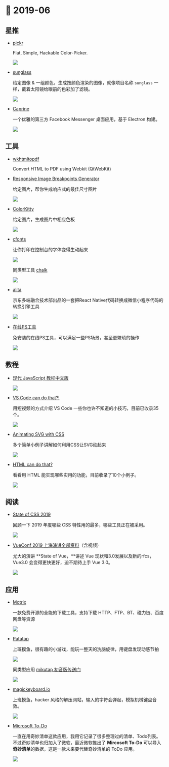 # 📖 2019-06

## 星推

- [pickr](https://github.com/Simonwep/pickr)

    Flat, Simple, Hackable Color-Picker.

    ![](http://xlbd.me/content/images/2019/06/pickr.gif)

- [sunglass](https://github.com/Ovilia/sunglass)

    给定图像 & 一组颜色，生成按颜色渲染的图像，就像项目名称 `sunglass`  一样，戴着太阳镜给眼前的色彩加了滤镜。

    ![](http://xlbd.me/content/images/2019/06/sunglass.jpg)

- [Caprine](https://github.com/sindresorhus/caprine)

    一个优雅的第三方 Facebook Messenger 桌面应用，基于 Electron 构建。

    ![](http://xlbd.me/content/images/2019/06/Caprine.png)

## 工具

- [wkhtmltopdf](https://github.com/wkhtmltopdf/wkhtmltopdf)

    Convert HTML to PDF using Webkit (QtWebKit)

- [Responsive Image Breakpoints Generator](https://responsivebreakpoints.com/)

    给定图片，帮你生成响应式的最佳尺寸图片

    ![](http://xlbd.me/content/images/2019/06/responsivebreakpoints.jpg)

- [ColorKitty](https://github.com/Hopsken/colorkitty)

    给定图片，生成图片中相应色板

    ![](http://xlbd.me/content/images/2019/06/colorkitty.png)

- [cfonts](https://github.com/dominikwilkowski/cfonts)

    让你打印在控制台的字体变得生动起来

    ![](http://xlbd.me/content/images/2019/06/cfonts.png)

    同类型工具 [chalk](https://github.com/chalk/chalk)

    ![](http://xlbd.me/content/images/2019/06/chalk.jpg)

- [alita](https://github.com/areslabs/alita)

    京东多端融合技术部出品的一套把React Native代码转换成微信小程序代码的转换引擎工具

    ![](http://xlbd.me/content/images/2019/06/ares-alita.jpg)

- [在线PS工具](https://ps.gaoding.com/#/)

    免安装的在线PS工具，可以满足一些PS场景，甚至更繁琐的操作

    ![](http://xlbd.me/content/images/2019/06/online_photoshop.jpg)

## 教程

- [现代 JavaScript 教程中文版](https://github.com/javascript-tutorial/zh.javascript.info/tree/master)

    ![](http://xlbd.me/content/images/2019/06/javascript_info.jpg)

- [VS Code can do that?!](https://www.vscodecandothat.com/)

    用短视频的方式介绍 VS Code 一些你也许不知道的小技巧，目前已收录35个。

    ![](http://xlbd.me/content/images/2019/06/vscode_can_do_that-.jpg)

- [Animating SVG with CSS](https://blog.logrocket.com/animating-svg-with-css-83e8e27d739c/)

    多个简单小例子讲解如何利用CSS让SVG动起来

    ![](http://xlbd.me/content/images/2019/06/animating_svg_with_css.png)

- [HTML can do that?](https://dev.to/ananyaneogi/html-can-do-that-c0n)

    看看用 HTML 能实现哪些实用的功能，目前收录了10个小例子。

    ![](http://xlbd.me/content/images/2019/06/html_can_do_that-.png)

## 阅读

- [State of CSS 2019](https://2019.stateofcss.com/)

    回顾一下 2019 年度哪些 CSS 特性用的最多，哪些工具正在被采用。

    ![](http://xlbd.me/content/images/2019/06/State_of_CSS_2019.jpg)

- [VueConf 2019 上海演讲全部资料](https://www.yuque.com/vueconf/2019)（含视频）

    尤大的演讲 **State of Vue，**讲述 Vue 现状和3.0发展以及新的rfcs，Vue3.0 会变得更快更好，迫不期待上手 Vue 3.0。

    ![](http://xlbd.me/content/images/2019/06/vueconf_2019.jpg)

## 应用

- [Motrix](https://motrix.app/zh-CN/)

    一款免费开源的全能的下载工具，支持下载 HTTP、FTP、BT、磁力链、百度网盘等资源

    ![](http://xlbd.me/content/images/2019/06/Motrix.jpg)

- [Patatap](https://patatap.com/)

    上班摸鱼，很有趣的小游戏，能玩一整天的洗脑旋律，用键盘发现动感节拍

    ![](http://xlbd.me/content/images/2019/06/patatap.jpg)

    同类型应用 [mikutap 初音版传送门](https://aidn.jp/mikutap/)

    ![](http://xlbd.me/content/images/2019/06/mikutap.png)

- [magickeyboard.io](http://magickeyboard.io/)

    上班摸鱼，hacker 风格的解压网站，输入的字符会弹起，模拟机械键盘音效。

    ![](http://xlbd.me/content/images/2019/06/magickeyboard.jpg)

- [Microsoft To-Do](https://apps.apple.com/cn/app/microsoft-to-do/id1274495053?mt=12)

    一直在用奇妙清单这款应用，我用它记录了很多整理过的清单、Todo列表。不过奇妙清单也归加入了微软，最近微软推出了 **Mircosoft To-Do** 可以导入**奇妙清单**的数据，这是一款未来要代替奇妙清单的 ToDo 应用。

    ![](http://xlbd.me/content/images/2019/06/mircosoft_todo.png)
